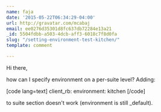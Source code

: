 ```yaml
---
name: faja
date: '2015-05-22T06:34:29-04:00'
url: http://gravatar.com/mcabaj
email: ee0276d35301d8fc637db72284e13a21
_id: 5504fdbb-a503-4dcb-aff3-6018c7f8d0fa
slug: "/setting-environment-test-kitchen/"
template: comment

---
```


Hi there,

how can I specify environment on a per-suite level?
Adding:

[code lang=text]
client_rb:
    environment: kitchen
[/code]

to suite section doesn't work (environment is still _default).
